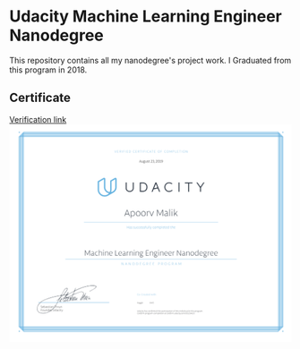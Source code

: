 # Udacity Machine Learning Engineer Nanodegree

This repository contains all my nanodegree's project work. I Graduated from this program in 2018.

## Certificate

[Verification link](https://confirm.udacity.com/6S23AEJ5)
![](ml_udacity_certificate.png)
